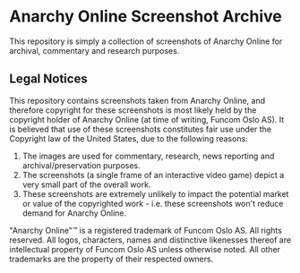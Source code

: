 # Anarchy Online Screenshot Archive

This repository is simply a collection of screenshots of Anarchy Online for archival, commentary and research purposes.

## Legal Notices

This repository contains screenshots taken from Anarchy Online, and therefore copyright for these screenshots is most likely held by the copyright holder of Anarchy Online (at time of writing, Funcom Oslo AS). It is believed that use of these screenshots constitutes fair use under the Copyright law of the United States, due to the following reasons:

1. The images are used for commentary, research, news reporting and archival/preservation purposes.
2. The screenshots (a single frame of an interactive video game) depict a very small part of the overall work.
3. These screenshots are extremely unlikely to impact the potential market or value of the copyrighted work - i.e. these screenshots won't reduce demand for Anarchy Online.

"Anarchy Online"™ is a registered trademark of Funcom Oslo AS. All rights reserved. All logos, characters, names and distinctive likenesses thereof are intellectual property of Funcom Oslo AS unless otherwise noted. All other trademarks are the property of their respected owners.
